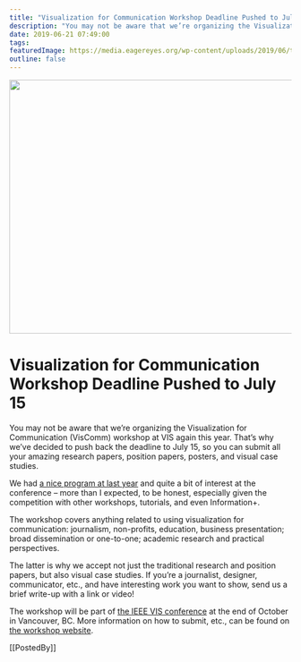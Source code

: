 ```yaml
---
title: "Visualization for Communication Workshop Deadline Pushed to July 15"
description: "You may not be aware that we’re organizing the Visualization for Communication (VisComm) workshop at VIS again this year. That’s why we’ve decided to push back the deadline to July 15, so you can submit all your amazing research papers, position papers, posters, and visual case studies."
date: 2019-06-21 07:49:00
tags: 
featuredImage: https://media.eagereyes.org/wp-content/uploads/2019/06/talk.jpg
outline: false
---
```


<p align="center"><img src="https://media.eagereyes.org/wp-content/uploads/2019/06/talk.jpg" width="660" height="454" /></p>

# Visualization for Communication Workshop Deadline Pushed to July 15

You may not be aware that we’re organizing the Visualization for Communication (VisComm) workshop at VIS again this year. That’s why we’ve decided to push back the deadline to July 15, so you can submit all your amazing research papers, position papers, posters, and visual case studies.

We had <a href="https://viscomm.io/schedule-2018.html">a nice program at last year</a> and quite a bit of interest at the conference – more than I expected, to be honest, especially given the competition with other workshops, tutorials, and even Information+.

The workshop covers anything related to using visualization for communication: journalism, non-profits, education, business presentation; broad dissemination or one-to-one; academic research and practical perspectives.

The latter is why we accept not just the traditional research and position papers, but also visual case studies. If you’re a journalist, designer, communicator, etc., and have interesting work you want to show, send us a brief write-up with a link or video!

The workshop will be part of <a href="http://ieeevis.org/year/2019/welcome">the IEEE VIS conference</a> at the end of October in Vancouver, BC. More information on how to submit, etc., can be found on <a href="https://viscomm.io">the workshop website</a>.

[[PostedBy]]

